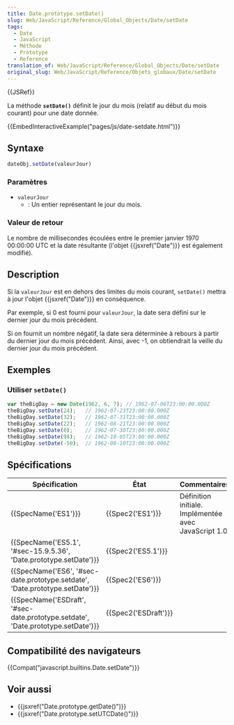 ```yaml
---
title: Date.prototype.setDate()
slug: Web/JavaScript/Reference/Global_Objects/Date/setDate
tags:
  - Date
  - JavaScript
  - Méthode
  - Prototype
  - Reference
translation_of: Web/JavaScript/Reference/Global_Objects/Date/setDate
original_slug: Web/JavaScript/Reference/Objets_globaux/Date/setDate
---
```

{{JSRef}}

La méthode **`setDate()`** définit le jour du mois (relatif au début du mois courant) pour une date donnée.

{{EmbedInteractiveExample("pages/js/date-setdate.html")}}

## Syntaxe

```js
dateObj.setDate(valeurJour)
```

### Paramètres

- `valeurJour`
  - : Un entier représentant le jour du mois.

### Valeur de retour

Le nombre de millisecondes écoulées entre le premier janvier 1970 00:00:00 UTC et la date résultante (l'objet {{jsxref("Date")}} est également modifié).

## Description

Si la `valeurJour` est en dehors des limites du mois courant, `setDate()` mettra à jour l'objet {{jsxref("Date")}} en conséquence.

Par exemple, si 0 est fourni pour `valeurJour`, la date sera défini sur le dernier jour du mois précédent.

Si on fournit un nombre négatif, la date sera déterminée à rebours à partir du dernier jour du mois précédent. Ainsi, avec -1, on obtiendrait la veille du dernier jour du mois précédent.

## Exemples

### Utiliser `setDate()`

```js
var theBigDay = new Date(1962, 6, 7); // 1962-07-06T23:00:00.000Z
theBigDay.setDate(24);   // 1962-07-23T23:00:00.000Z
theBigDay.setDate(32);   // 1962-07-31T23:00:00.000Z
theBigDay.setDate(22);   // 1962-08-21T23:00:00.000Z
theBigDay.setDate(0);    // 1962-07-30T23:00:00.000Z
theBigDay.setDate(98);   // 1962-10-05T23:00:00.000Z
theBigDay.setDate(-50);  // 1962-08-10T23:00:00.000Z
```

## Spécifications

| Spécification                                                                                                | État                         | Commentaires                                          |
| ------------------------------------------------------------------------------------------------------------ | ---------------------------- | ----------------------------------------------------- |
| {{SpecName('ES1')}}                                                                                     | {{Spec2('ES1')}}         | Définition initiale. Implémentée avec JavaScript 1.0. |
| {{SpecName('ES5.1', '#sec-15.9.5.36', 'Date.prototype.setDate')}}                     | {{Spec2('ES5.1')}}     |                                                       |
| {{SpecName('ES6', '#sec-date.prototype.setdate', 'Date.prototype.setDate')}}         | {{Spec2('ES6')}}         |                                                       |
| {{SpecName('ESDraft', '#sec-date.prototype.setdate', 'Date.prototype.setDate')}} | {{Spec2('ESDraft')}} |                                                       |

## Compatibilité des navigateurs

{{Compat("javascript.builtins.Date.setDate")}}

## Voir aussi

- {{jsxref("Date.prototype.getDate()")}}
- {{jsxref("Date.prototype.setUTCDate()")}}
